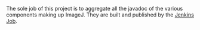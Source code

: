 The sole job of this project is to aggregate all the javadoc of the various
components making up ImageJ. They are built and published by the [Jenkins
Job](http://jenkins.imagej.net/job/ImageJ-javadoc/).

